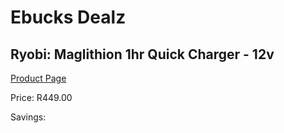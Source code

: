 
# Ebucks Dealz
## Ryobi: Maglithion 1hr Quick Charger - 12v
[Product Page](https://www.ebucks.com/web/shop/productSelected.do?prodId=316344344&catId=1234924297)

Price: R449.00

Savings: 


	